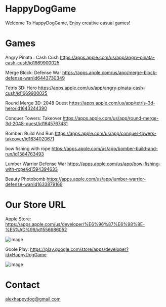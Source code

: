 # HappyDogGame

Welcome To HappyDogGame, Enjoy creative casual games!


# Games
Angry Pinata : Cash Cush
https://apps.apple.com/us/app/angry-pinata-cash-cush/id1669900025

Merge Block: Defense War
https://apps.apple.com/us/app/merge-block-defense-war/id6443730349

Tetris 3D: Hero
https://apps.apple.com/us/app/angry-pinata-cash-cush/id1669900025

Round Merge 3D: 2048 Quest
https://apps.apple.com/us/app/tetris-3d-hero/id1643244390

Conquer Towers: Takeover
https://apps.apple.com/us/app/round-merge-3d-2048-quest/id1645767431

Bomber: Build And Run
https://apps.apple.com/us/app/conquer-towers-takeover/id1634020671

bow fishing with rope
https://apps.apple.com/us/app/bomber-build-and-run/id1584763493

Lumber Warrior Defense War
https://apps.apple.com/us/app/bow-fishing-with-rope/id1594394633

Beauty Photobomb
https://apps.apple.com/us/app/lumber-warrior-defense-war/id1633879169


# Our Store URL

Apple Store:
https://apps.apple.com/us/developer/%E6%96%87%E6%98%8E-%E5%AD%99/id1556686052

![image](https://user-images.githubusercontent.com/23443532/220822823-1b70b573-e305-463e-9e7a-7f80174305ef.png)


Goole Play:
https://play.google.com/store/apps/developer?id=HappyDogGame

![image](https://user-images.githubusercontent.com/23443532/220822859-987a2667-3896-4753-82ca-344ea3d93d47.png)


# Contact
alexhappydog@gmail.com
